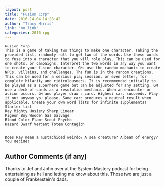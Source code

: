 ```yaml
---
layout: post
title: "Fusion Corp"
date: 2016-14-04 14:28:42
author: "Tracy Harris"
link: "no link"
categories: 2016 rpg
---
```

```
Fusion Corp
This is a game of taking two things to make one character. Taking the provided list, randomly roll to get two of the words. Use these words to fuse into a character that you will role play. This can be used for one shots, or campaigns. Interpret the two words in any way you want to create your fusion character. GMs use the random mechanic to create NPCs, villains, and challenges. The fun is in the random creations. This can be used for a serious play session, or even better, for complete hilarity and ridiculousness. It is recommended initially to be played as a superhero game but can be adjusted for any setting. GM use a deck of cards as a resolution mechanic. When an encounter or action occurs, GM and player draw a card. Highest card succeeds. Play it out anyway you please. Same card produces a neutral result when applicable. Create your own word lists for infinite supplements! 
Starter list
Ray Mighty Hosiery Sharp Linear
Pigeon Boy Wooden Gas Salvage
Blood Color Flame Scout Psycho
Hazard Dwarf Verdant Totem Contagion


Does Ray mean a mustachioed weirdo? A sea creature? A beam of energy? You decide!

```
## Author Comments (if any)

Thanks to Jef and John over at the System Mastery podcast for being entertaining as hell and letting me know about this. Those two are just a couple of Frankenstein's dads.  
